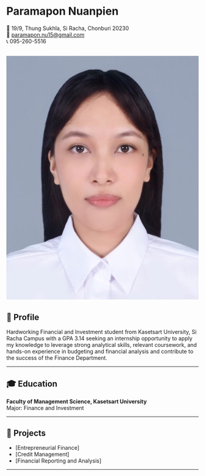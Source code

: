 # Paramapon Nuanpien  
  
📍 19/9, Thung Sukhla, Si Racha, Chonburi 20230  
📧 paramapon.nu15@gmail.com  
📞 095-260-5516

![image](image/Resume_profile.jpg)
---

## 🎯 Profile  
Hardworking Financial and Investment student from Kasetsart University, Si Racha Campus with a GPA 3.14 seeking an internship opportunity to apply my knowledge to leverage strong analytical skills, relevant coursework, and hands-on experience in budgeting and financial analysis and contribute to the success of the Finance Department.

---

## 🎓 Education  
**Faculty of Management Science, Kasetsart University**  
Major: Finance and Investment    

---

## 💼 Projects
- [Entrepreneurial Finance]
- [Credit Management]  
- [Financial Reporting and Analysis]   

---


